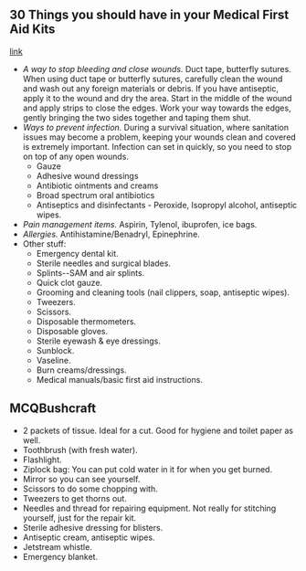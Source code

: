 ## 30 Things you should have in your Medical First Aid Kits
[link](http://offgridsurvival.com/30-things-you-should-have-in-your-medical-kits/)

- *A way to stop bleeding and close wounds.* Duct tape, butterfly sutures. When using duct tape or butterfly sutures, carefully clean the wound and wash out any foreign materials or debris. If you have antiseptic, apply it to the wound and dry the area. Start in the middle of the wound and apply strips to close the edges. Work your way towards the edges, gently bringing the two sides together and taping them shut.
- *Ways to prevent infection.* During a survival situation, where sanitation issues may become a problem, keeping your wounds clean and covered is extremely important. Infection can set in quickly, so you need to stop on top of any open wounds.
  - Gauze
  - Adhesive wound dressings
  - Antibiotic ointments and creams
  - Broad spectrum oral antibiotics
  - Antiseptics and disinfectants - Peroxide, Isopropyl alcohol, antiseptic wipes.
- *Pain management items.* Aspirin, Tylenol, ibuprofen, ice bags.
- *Allergies.* Antihistamine/Benadryl, Epinephrine.
- Other stuff:
  - Emergency dental kit.
  - Sterile needles and surgical blades.
  - Splints--SAM and air splints.
  - Quick clot gauze.
  - Grooming and cleaning tools (nail clippers, soap, antiseptic wipes).
  - Tweezers.
  - Scissors.
  - Disposable thermometers.
  - Disposable gloves.
  - Sterile eyewash & eye dressings.
  - Sunblock.
  - Vaseline.
  - Burn creams/dressings.
  - Medical manuals/basic first aid instructions.

## MCQBushcraft

- 2 packets of tissue. Ideal for a cut. Good for hygiene and toilet paper as well.
- Toothbrush (with fresh water).
- Flashlight.
- Ziplock bag: You can put cold water in it for when you get burned.
- Mirror so you can see yourself.
- Scissors to do some chopping with.
- Tweezers to get thorns out.
- Needles and thread for repairing equipment. Not really for stitching yourself, just for the repair kit.
- Sterile adhesive dressing for blisters.
- Antiseptic cream, antiseptic wipes.
- Jetstream whistle.
- Emergency blanket.
